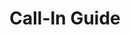 ---
title: Call-In Guide
layout: assignment
permalink: /:year/:month/:title
district_number: 35
year: 2018
month: December
talking_points: 
  - theme: Reducing Emissions
    education:
      text: The Energy Innovation and Carbon Dividend Act of 2018 (H.R. 7173) was introduced this November. It introduces a price of $15 per ton of carbon dioxide released into the atmosphere. The price increases $10 annually. This will reduce America's emissions by 90% from 1990 levels by 2050, which is critical to avoid the the worst effects of climate change.
      link: https://community.citizensclimatelobby.org/energy-innovation-qa/#2.5
    request:
      text: Please co-sponsor the Energy Innovation and Carbon Dividend Act of 2018 (H.R. 7173).
      link: https://www.congress.gov/bill/115th-congress/house-bill/7173
  - theme: Clean Energy
    education:
      text: The Energy Innovation and Carbon Dividend Act of 2018 (H.R. 7173) was introduced this November. In a paper prepared for Columbia University, economist Noah Kaufman said the legislation “would provide a substantial boost to low carbon generation sources including solar, wind and nuclear energy, and virtually eliminate the use of coal in the U.S. electricity system by 2030.”
      link: https://energypolicy.columbia.edu/research/commentary/how-bipartisan-energy-innovation-and-carbon-dividend-act-compares-other-carbon-tax-proposals
    request:
      text: Shepherd our clean energy economy to continued success by co-sponsoring the Energy Innovation and Carbon Dividend Act of 2018 (H.R. 7173).
      link: https://www.congress.gov/bill/115th-congress/house-bill/7173
  - theme: Bipartisanship
    education:
      text: The Energy Innovation and Carbon Dividend Act of 2018 (H.R. 7173) was introduced this November by a bipartisan group of Members of Congress. This is the first bipartisan carbon pricing bill in 10 years. 
      link: https://www.washingtonexaminer.com/policy/energy/house-lawmakers-introduce-first-bipartisan-carbon-tax-bill-in-a-decade
    request:
      text: Please make climate change a bridge issue in the U.S. Congress by co-sponsoring the bipartisan Energy Innovation and Carbon Dividend Act of 2018 (H.R. 7173).
      link: https://www.congress.gov/bill/115th-congress/house-bill/7173
---